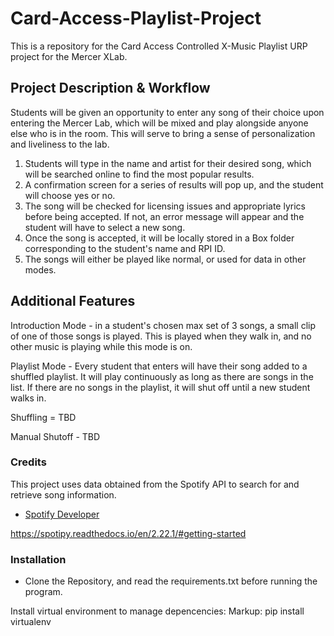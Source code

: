 # Card-Access-Playlist-Project #
This is a repository for the Card Access Controlled X-Music Playlist URP project for the Mercer XLab.

## Project Description & Workflow 
Students will be given an opportunity to enter any song of their choice upon entering the Mercer Lab, which will be mixed and play alongside anyone else who is in the room. This will serve to bring a sense of personalization and liveliness to the lab.

1. Students will type in the name and artist for their desired song, which will be searched online to find the most popular results.
2. A confirmation screen for a series of results will pop up, and the student will choose yes or no.
3. The song will be checked for licensing issues and appropriate lyrics before being accepted. If not, an error message will appear and the student will have to select a new song.
4. Once the song is accepted, it will be locally stored in a Box folder corresponding to the student's name and RPI ID.
5. The songs will either be played like normal, or used for data in other modes. 

## Additional Features
Introduction Mode - in a student's chosen max set of 3 songs, a small clip of one of those songs is played. This is played when they walk in, and no other music is playing while this mode is on.

Playlist Mode - Every student that enters will have their song added to a shuffled playlist. It will play continuously as long as there are songs in the list. If there are no songs in the playlist, it will shut off until a new student walks in. 

Shuffling = TBD

Manual Shutoff - TBD

### Credits

This project uses data obtained from the Spotify API to search for and retrieve song information.
- [Spotify Developer](https://developer.spotify.com/)


https://spotipy.readthedocs.io/en/2.22.1/#getting-started


### Installation
- Clone the Repository, and read the requirements.txt before running the program.

Install virtual environment to manage depencencies:
 Markup: pip install virtualenv



